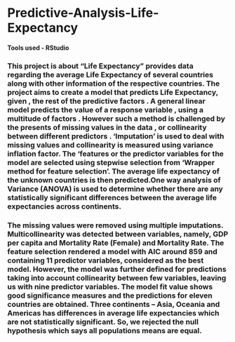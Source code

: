 # Predictive-Analysis-Life-Expectancy

#### Tools used - RStudio

### This project is about “Life Expectancy” provides data regarding the average Life Expectancy of several countries along with other information of the respective countries. The project aims to create a model that predicts Life Expectancy, given , the rest of the predictive factors . A general linear model predicts the value of a response variable , using a multitude of factors . However such a method is challenged by the presents of missing values in the data , or collinearity between different predictors . ‘Imputation’ is used to deal with missing values and collinearity is measured using variance inflation factor. The ‘features or the predictor variables for the model are selected using stepwise selection from ‘Wrapper method for feature selection’. The average life expectancy of the unknown countries is then predicted.One way analysis of Variance (ANOVA) is used to determine whether there are any statistically significant differences between the average life expectancies across continents.

### The missing values were removed using multiple imputations. Multicollinearity was detected between  variables, namely, GDP per capita and Mortality Rate (Female) and Mortality Rate. The feature  selection rendered a model with AIC around 859 and containing 11 predictor variables, considered as  the best model. However, the model was further defined for predictions taking into account collinearity between few variables, leaving us with nine predictor variables. The model fit value shows good significance measures and the predictions for eleven countries are obtained. Three continents – Asia, Oceania and Americas has differences in average life expectancies which are not statistically significant. So, we rejected the null hypothesis which says all populations means are equal.

